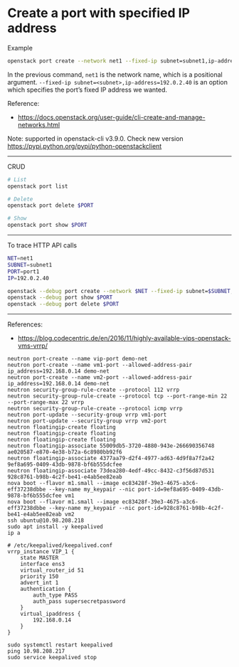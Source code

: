 # Create a port with specified IP address

Example

```bash
openstack port create --network net1 --fixed-ip subnet=subnet1,ip-address=192.0.2.40 port1
```

In the previous command, `net1` is the network name, which is a positional argument. `--fixed-ip subnet=<subnet>,ip-address=192.0.2.40` is an option which specifies the port’s fixed IP address we wanted.

Reference:

* https://docs.openstack.org/user-guide/cli-create-and-manage-networks.html

Note: supported in openstack-cli v3.9.0. Check new version https://pypi.python.org/pypi/python-openstackclient

---

CRUD

```bash
# List
openstack port list

# Delete
openstack port delete $PORT

# Show
openstack port show $PORT
```

---

To trace HTTP API calls

```bash
NET=net1
SUBNET=subnet1
PORT=port1
IP=192.0.2.40

openstack --debug port create --network $NET --fixed-ip subnet=$SUBNET,ip-address=$IP $PORT
openstack --debug port show $PORT
openstack --debug port delete $PORT
```

---

References:

* https://blog.codecentric.de/en/2016/11/highly-available-vips-openstack-vms-vrrp/

```
neutron port-create --name vip-port demo-net
neutron port-create --name vm1-port --allowed-address-pair ip_address=192.168.0.14 demo-net
neutron port-create --name vm2-port --allowed-address-pair ip_address=192.168.0.14 demo-net
neutron security-group-rule-create --protocol 112 vrrp
neutron security-group-rule-create --protocol tcp --port-range-min 22 --port-range-max 22 vrrp
neutron security-group-rule-create --protocol icmp vrrp
neutron port-update --security-group vrrp vm1-port
neutron port-update --security-group vrrp vm2-port
neutron floatingip-create floating
neutron floatingip-create floating
neutron floatingip-create floating
neutron floatingip-associate 55009db5-3720-4880-943e-266690356748 ae020587-e870-4e38-b72a-6c8980bb92f6
neutron floatingip-associate 4377aa79-d2f4-4977-ad63-4d9f8a7f2a42 9ef8a695-0409-43db-9878-bf6b555dcfee
neutron floatingip-associate 73dea280-4edf-49cc-8432-c3f56d87d531 928c8761-b98b-4c2f-be41-e4ab5ee82eab
nova boot --flavor m1.small --image ec83428f-39e3-4675-a3c6-eff37238dbbe --key-name my_keypair --nic port-id=9ef8a695-0409-43db-9878-bf6b555dcfee vm1
nova boot --flavor m1.small --image ec83428f-39e3-4675-a3c6-eff37238dbbe --key-name my_keypair --nic port-id=928c8761-b98b-4c2f-be41-e4ab5ee82eab vm2
ssh ubuntu@10.98.208.218
sudo apt install -y keepalived
ip a

# /etc/keepalived/keepalived.conf
vrrp_instance VIP_1 {
    state MASTER
    interface ens3
    virtual_router_id 51
    priority 150
    advert_int 1
    authentication {
        auth_type PASS
        auth_pass supersecretpassword
    }
    virtual_ipaddress {
        192.168.0.14
    }
}

sudo systemctl restart keepalived
ping 10.98.208.217
sudo service keepalived stop
```
